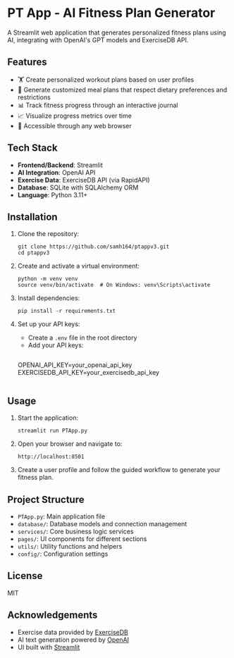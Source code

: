 # PT App - AI Fitness Plan Generator

A Streamlit web application that generates personalized fitness plans using AI, integrating with OpenAI's GPT models and ExerciseDB API.

## Features

- 🏋️ Create personalized workout plans based on user profiles
- 🥗 Generate customized meal plans that respect dietary preferences and restrictions
- 📊 Track fitness progress through an interactive journal
- 📈 Visualize progress metrics over time
- 📱 Accessible through any web browser

## Tech Stack

- **Frontend/Backend**: Streamlit
- **AI Integration**: OpenAI API
- **Exercise Data**: ExerciseDB API (via RapidAPI)
- **Database**: SQLite with SQLAlchemy ORM
- **Language**: Python 3.11+

## Installation

1. Clone the repository:
   ```
   git clone https://github.com/samh164/ptappv3.git
   cd ptappv3
   ```

2. Create and activate a virtual environment:
   ```
   python -m venv venv
   source venv/bin/activate  # On Windows: venv\Scripts\activate
   ```

3. Install dependencies:
   ```
   pip install -r requirements.txt
   ```

4. Set up your API keys:
   - Create a `.env` file in the root directory
   - Add your API keys:
     ```
    OPENAI_API_KEY=your_openai_api_key
    EXERCISEDB_API_KEY=your_exercisedb_api_key
     ```

## Usage

1. Start the application:
   ```
   streamlit run PTApp.py
   ```

2. Open your browser and navigate to:
   ```
   http://localhost:8501
   ```

3. Create a user profile and follow the guided workflow to generate your fitness plan.

## Project Structure

- `PTApp.py`: Main application file
- `database/`: Database models and connection management
- `services/`: Core business logic services
- `pages/`: UI components for different sections
- `utils/`: Utility functions and helpers
- `config/`: Configuration settings

## License

MIT

## Acknowledgements

- Exercise data provided by [ExerciseDB](https://rapidapi.com/justin-WFnsXH_t6/api/exercisedb)
- AI text generation powered by [OpenAI](https://openai.com/)
- UI built with [Streamlit](https://streamlit.io/) 